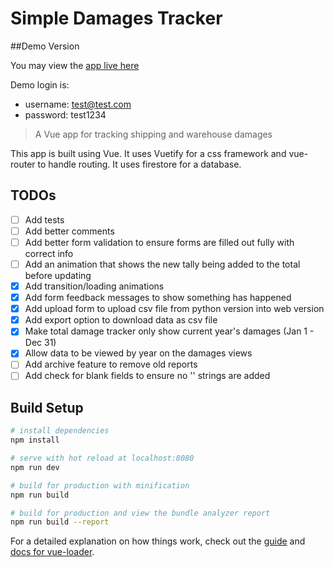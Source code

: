 # Simple Damages Tracker

##Demo Version

You may view the [app live here](https://fir-damage-tracker.firebaseapp.com/)

Demo login is:

- username: test@test.com
- password: test1234

> A Vue app for tracking shipping and warehouse damages

This app is built using Vue. It uses Vuetify for a css framework and vue-router to handle routing. It uses firestore for a database.

## TODOs

- [ ] Add tests
- [ ] Add better comments
- [ ] Add better form validation to ensure forms are filled out fully with correct info
- [ ] Add an animation that shows the new tally being added to the total before updating
- [x] Add transition/loading animations
- [x] Add form feedback messages to show something has happened
- [x] Add upload form to upload csv file from python version into web version
- [x] Add export option to download data as csv file
- [x] Make total damage tracker only show current year's damages (Jan 1 - Dec 31)
- [x] Allow data to be viewed by year on the damages views
- [ ] Add archive feature to remove old reports
- [ ] Add check for blank fields to ensure no '' strings are added

## Build Setup

```bash
# install dependencies
npm install

# serve with hot reload at localhost:8080
npm run dev

# build for production with minification
npm run build

# build for production and view the bundle analyzer report
npm run build --report
```

For a detailed explanation on how things work, check out the [guide](http://vuejs-templates.github.io/webpack/) and [docs for vue-loader](http://vuejs.github.io/vue-loader).
